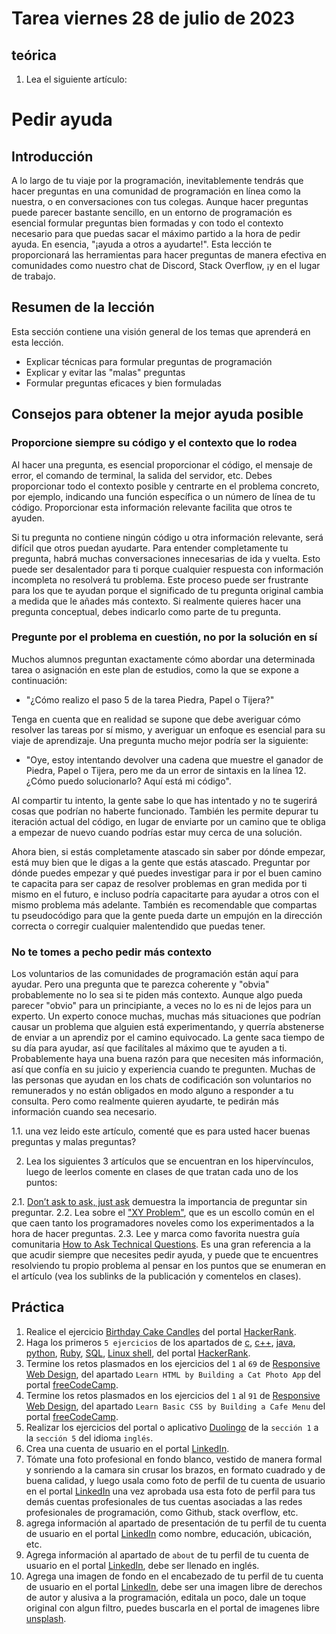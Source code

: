 # Tarea viernes 28 de julio de 2023

## teórica

1. Lea el siguiente artículo:

# Pedir ayuda

## Introducción
A lo largo de tu viaje por la programación, inevitablemente tendrás que hacer preguntas en una comunidad de programación en línea como la nuestra, o en conversaciones con tus colegas. Aunque hacer preguntas puede parecer bastante sencillo, en un entorno de programación es esencial formular preguntas bien formadas y con todo el contexto necesario para que puedas sacar el máximo partido a la hora de pedir ayuda. En esencia, "¡ayuda a otros a ayudarte!". Esta lección te proporcionará las herramientas para hacer preguntas de manera efectiva en comunidades como nuestro chat de Discord, Stack Overflow, ¡y en el lugar de trabajo.

## Resumen de la lección
Esta sección contiene una visión general de los temas que aprenderá en esta lección.

- Explicar técnicas para formular preguntas de programación
- Explicar y evitar las "malas" preguntas
- Formular preguntas eficaces y bien formuladas

## Consejos para obtener la mejor ayuda posible

### Proporcione siempre su código y el contexto que lo rodea

Al hacer una pregunta, es esencial proporcionar el código, el mensaje de error, el comando de terminal, la salida del servidor, etc. Debes proporcionar todo el contexto posible y centrarte en el problema concreto, por ejemplo, indicando una función específica o un número de línea de tu código. Proporcionar esta información relevante facilita que otros te ayuden.

Si tu pregunta no contiene ningún código u otra información relevante, será difícil que otros puedan ayudarte. Para entender completamente tu pregunta, habrá muchas conversaciones innecesarias de ida y vuelta. Esto puede ser desalentador para ti porque cualquier respuesta con información incompleta no resolverá tu problema. Este proceso puede ser frustrante para los que te ayudan porque el significado de tu pregunta original cambia a medida que le añades más contexto. Si realmente quieres hacer una pregunta conceptual, debes indicarlo como parte de tu pregunta.

### Pregunte por el problema en cuestión, no por la solución en sí

Muchos alumnos preguntan exactamente cómo abordar una determinada tarea o asignación en este plan de estudios, como la que se expone a continuación:

- "¿Cómo realizo el paso 5 de la tarea Piedra, Papel o Tijera?"

Tenga en cuenta que en realidad se supone que debe averiguar cómo resolver las tareas por sí mismo, y averiguar un enfoque es esencial para su viaje de aprendizaje. Una pregunta mucho mejor podría ser la siguiente:

- "Oye, estoy intentando devolver una cadena que muestre el ganador de Piedra, Papel o Tijera, pero me da un error de sintaxis en la línea 12. ¿Cómo puedo solucionarlo? Aquí está mi código".

Al compartir tu intento, la gente sabe lo que has intentado y no te sugerirá cosas que podrían no haberte funcionado. También les permite depurar tu iteración actual del código, en lugar de enviarte por un camino que te obliga a empezar de nuevo cuando podrías estar muy cerca de una solución.

Ahora bien, si estás completamente atascado sin saber por dónde empezar, está muy bien que le digas a la gente que estás atascado. Preguntar por dónde puedes empezar y qué puedes investigar para ir por el buen camino te capacita para ser capaz de resolver problemas en gran medida por ti mismo en el futuro, e incluso podría capacitarte para ayudar a otros con el mismo problema más adelante. También es recomendable que compartas tu pseudocódigo para que la gente pueda darte un empujón en la dirección correcta o corregir cualquier malentendido que puedas tener.

### No te tomes a pecho pedir más contexto

Los voluntarios de las comunidades de programación están aquí para ayudar. Pero una pregunta que te parezca coherente y "obvia" probablemente no lo sea si te piden más contexto. Aunque algo pueda parecer "obvio" para un principiante, a veces no lo es ni de lejos para un experto. Un experto conoce muchas, muchas más situaciones que podrían causar un problema que alguien está experimentando, y querría abstenerse de enviar a un aprendiz por el camino equivocado. La gente saca tiempo de su día para ayudar, así que facilítales al máximo que te ayuden a ti. Probablemente haya una buena razón para que necesiten más información, así que confía en su juicio y experiencia cuando te pregunten. Muchas de las personas que ayudan en los chats de codificación son voluntarios no remunerados y no están obligados en modo alguno a responder a tu consulta. Pero como realmente quieren ayudarte, te pedirán más información cuando sea necesario.

  1.1. una vez leido este artículo, comenté que es para usted hacer buenas preguntas y malas preguntas?

2. Lea los siguientes 3 artículos que se encuentran en los hipervínculos, luego de leerlos comente en clases de que tratan cada uno de los puntos:

  2.1. [Don’t ask to ask, just ask](https://dontasktoask.com/) demuestra la importancia de preguntar sin preguntar.
  2.2. Lea sobre el ["XY Problem"](https://xyproblem.info/), que es un escollo común en el que caen tanto los programadores noveles como los experimentados a la hora de hacer preguntas.
  2.3. Lee y marca como favorita nuestra guía comunitaria [How to Ask Technical Questions](https://www.theodinproject.com/guides/community/how_to_ask). Es una gran referencia a la que acudir siempre que necesites pedir ayuda, y puede que te encuentres resolviendo tu propio problema al pensar en los puntos que se enumeran en el artículo (vea los sublinks de la publicación y comentelos en clases).

## Práctica

1. Realice el ejercicio [Birthday Cake Candles](https://www.hackerrank.com/challenges/birthday-cake-candles/problem?isFullScreen=false) del portal [HackerRank](https://www.hackerrank.com/dashboard).
2. Haga los primeros `5 ejercicios` de los apartados de [c](https://www.hackerrank.com/domains/c), [c++](https://www.hackerrank.com/domains/cpp), [java](https://www.hackerrank.com/domains/java), [python](https://www.hackerrank.com/domains/python), [Ruby](https://www.hackerrank.com/domains/ruby), [SQL](https://www.hackerrank.com/domains/sql), [Linux shell](https://www.hackerrank.com/domains/shell), del portal [HackerRank](https://www.hackerrank.com/dashboard).
3. Termine los retos plasmados en  los ejercicios del `1` al `69` de [Responsive Web Design](https://www.freecodecamp.org/learn/2022/responsive-web-design/), del apartado `Learn HTML by Building a Cat Photo App` del portal [freeCodeCamp](https://www.freecodecamp.org/learn/).
4. Termine los retos plasmados en  los ejercicios del `1` al `91` de [Responsive Web Design](https://www.freecodecamp.org/learn/2022/responsive-web-design/), del apartado `Learn Basic CSS by Building a Cafe Menu` del portal [freeCodeCamp](https://www.freecodecamp.org/learn/).
5. Realizar los ejercicios del portal o aplicativo [Duolingo](https://www.duolingo.com/learn) de la `sección 1` a la `sección 5` del idioma `inglés`.
6. Crea una cuenta de usuario en el portal [LinkedIn](https://www.linkedin.com/).
7. Tómate una foto profesional en fondo blanco, vestido de manera formal y sonriendo a la camara sin crusar los brazos, en formato cuadrado y de buena calidad, y luego usala como foto de perfil de tu cuenta de usuario en el portal [LinkedIn](https://www.linkedin.com/) una vez aprobada usa esta foto de perfil para tus demás cuentas profesionales de tus cuentas asociadas a las redes profesionales de programación, como Github, stack overflow, etc.
8. agrega información al apartado de presentación de tu perfil de tu cuenta de usuario en el portal [LinkedIn](https://www.linkedin.com/) como nombre, educación, ubicación, etc.
9. Agrega información al apartado de `about` de tu perfil de tu cuenta de usuario en el portal [LinkedIn](https://www.linkedin.com/), debe ser llenado en inglés.
10. Agrega una imagen de fondo en el encabezado de tu perfil de tu cuenta de usuario en el portal [LinkedIn](https://www.linkedin.com/), debe ser una imagen libre de derechos de autor y alusiva a la programación, editala un poco, dale un toque original con algun filtro, puedes buscarla en el portal de imagenes libre [unsplash](https://unsplash.com).
